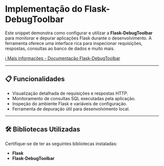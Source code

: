 # Implementação do Flask-DebugToolbar

Este snippet demonstra como configurar e utilizar a **Flask-DebugToolbar** para monitorar e depurar aplicações Flask durante o desenvolvimento. A ferramenta oferece uma interface rica para inspecionar requisições, respostas, consultas ao banco de dados e muito mais.

[ℹ️ Mais informações - Documentação Flask-DebugToolbar](https://flask-debugtoolbar.readthedocs.io/en/latest/)

---

## 📋 Funcionalidades

- Visualização detalhada de requisições e respostas HTTP.
- Monitoramento de consultas SQL executadas pela aplicação.
- Inspeção do ambiente Flask e variáveis de configuração.
- Ferramenta de depuração útil para desenvolvimento local.

---

## 🛠️ Bibliotecas Utilizadas

Certifique-se de ter as seguintes bibliotecas instaladas:

- **Flask**
- **Flask-DebugToolbar**